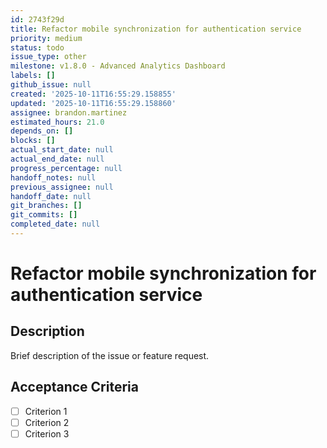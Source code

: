 ```yaml
---
id: 2743f29d
title: Refactor mobile synchronization for authentication service
priority: medium
status: todo
issue_type: other
milestone: v1.8.0 - Advanced Analytics Dashboard
labels: []
github_issue: null
created: '2025-10-11T16:55:29.158855'
updated: '2025-10-11T16:55:29.158860'
assignee: brandon.martinez
estimated_hours: 21.0
depends_on: []
blocks: []
actual_start_date: null
actual_end_date: null
progress_percentage: null
handoff_notes: null
previous_assignee: null
handoff_date: null
git_branches: []
git_commits: []
completed_date: null
---
```


# Refactor mobile synchronization for authentication service

## Description

Brief description of the issue or feature request.

## Acceptance Criteria

- [ ] Criterion 1
- [ ] Criterion 2
- [ ] Criterion 3